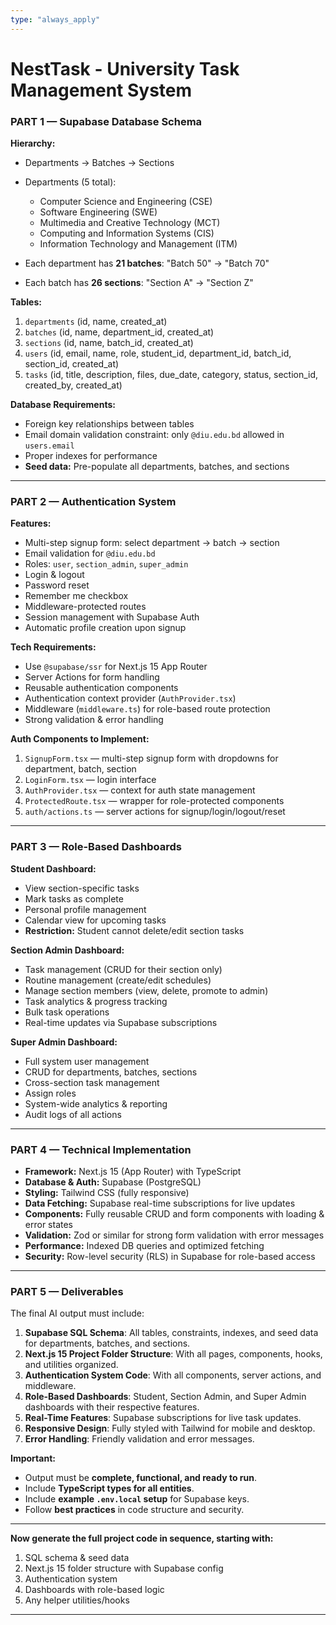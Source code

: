 ```yaml
---
type: "always_apply"
---
```


# NestTask - University Task Management System

### **PART 1 — Supabase Database Schema**

**Hierarchy:**

* Departments → Batches → Sections
* Departments (5 total):

  * Computer Science and Engineering (CSE)
  * Software Engineering (SWE)
  * Multimedia and Creative Technology (MCT)
  * Computing and Information Systems (CIS)
  * Information Technology and Management (ITM)
* Each department has **21 batches**: "Batch 50" → "Batch 70"
* Each batch has **26 sections**: "Section A" → "Section Z"

**Tables:**

1. `departments` (id, name, created\_at)
2. `batches` (id, name, department\_id, created\_at)
3. `sections` (id, name, batch\_id, created\_at)
4. `users` (id, email, name, role, student\_id, department\_id, batch\_id, section\_id, created\_at)
5. `tasks` (id, title, description, files, due\_date, category, status, section\_id, created\_by, created\_at)

**Database Requirements:**

* Foreign key relationships between tables
* Email domain validation constraint: only `@diu.edu.bd` allowed in `users.email`
* Proper indexes for performance
* **Seed data:** Pre-populate all departments, batches, and sections

---

### **PART 2 — Authentication System**

**Features:**

* Multi-step signup form: select department → batch → section
* Email validation for `@diu.edu.bd`
* Roles: `user`, `section_admin`, `super_admin`
* Login & logout
* Password reset
* Remember me checkbox
* Middleware-protected routes
* Session management with Supabase Auth
* Automatic profile creation upon signup

**Tech Requirements:**

* Use `@supabase/ssr` for Next.js 15 App Router
* Server Actions for form handling
* Reusable authentication components
* Authentication context provider (`AuthProvider.tsx`)
* Middleware (`middleware.ts`) for role-based route protection
* Strong validation & error handling

**Auth Components to Implement:**

1. `SignupForm.tsx` — multi-step signup form with dropdowns for department, batch, section
2. `LoginForm.tsx` — login interface
3. `AuthProvider.tsx` — context for auth state management
4. `ProtectedRoute.tsx` — wrapper for role-protected components
5. `auth/actions.ts` — server actions for signup/login/logout/reset

---

### **PART 3 — Role-Based Dashboards**

**Student Dashboard:**

* View section-specific tasks
* Mark tasks as complete
* Personal profile management
* Calendar view for upcoming tasks
* **Restriction:** Student cannot delete/edit section tasks

**Section Admin Dashboard:**

* Task management (CRUD for their section only)
* Routine management (create/edit schedules)
* Manage section members (view, delete, promote to admin)
* Task analytics & progress tracking
* Bulk task operations
* Real-time updates via Supabase subscriptions

**Super Admin Dashboard:**

* Full system user management
* CRUD for departments, batches, sections
* Cross-section task management
* Assign roles
* System-wide analytics & reporting
* Audit logs of all actions

---

### **PART 4 — Technical Implementation**

* **Framework:** Next.js 15 (App Router) with TypeScript
* **Database & Auth:** Supabase (PostgreSQL)
* **Styling:** Tailwind CSS (fully responsive)
* **Data Fetching:** Supabase real-time subscriptions for live updates
* **Components:** Fully reusable CRUD and form components with loading & error states
* **Validation:** Zod or similar for strong form validation with error messages
* **Performance:** Indexed DB queries and optimized fetching
* **Security:** Row-level security (RLS) in Supabase for role-based access

---

### **PART 5 — Deliverables**

The final AI output must include:

1. **Supabase SQL Schema**: All tables, constraints, indexes, and seed data for departments, batches, and sections.
2. **Next.js 15 Project Folder Structure**: With all pages, components, hooks, and utilities organized.
3. **Authentication System Code**: With all components, server actions, and middleware.
4. **Role-Based Dashboards**: Student, Section Admin, and Super Admin dashboards with their respective features.
5. **Real-Time Features**: Supabase subscriptions for live task updates.
6. **Responsive Design**: Fully styled with Tailwind for mobile and desktop.
7. **Error Handling**: Friendly validation and error messages.

**Important:**

* Output must be **complete, functional, and ready to run**.
* Include **TypeScript types for all entities**.
* Include **example `.env.local` setup** for Supabase keys.
* Follow **best practices** in code structure and security.

---

**Now generate the full project code in sequence, starting with:**

1. SQL schema & seed data
2. Next.js 15 folder structure with Supabase config
3. Authentication system
4. Dashboards with role-based logic
5. Any helper utilities/hooks

---
